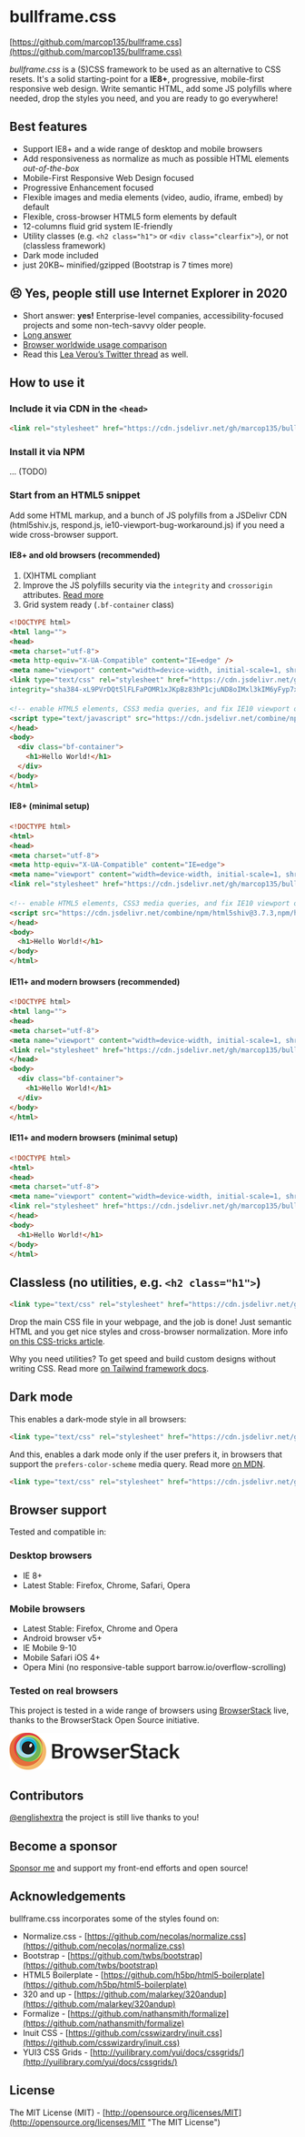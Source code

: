 # bullframe.css

[https://github.com/marcop135/bullframe.css](https://github.com/marcop135/bullframe.css)

_bullframe.css_ is a (S)CSS framework to be used as an alternative to CSS resets.
It's a solid starting-point for a **IE8+**, progressive, mobile-first responsive web design.
Write semantic HTML, add some JS polyfills where needed, drop the styles you need, and you are ready to go everywhere!

## Best features

- Support IE8+ and a wide range of desktop and mobile browsers
- Add responsiveness as normalize as much as possible HTML elements *out-of-the-box*
- Mobile-First Responsive Web Design focused
- Progressive Enhancement focused
- Flexible images and media elements (video, audio, iframe, embed) by default
- Flexible, cross-browser HTML5 form elements by default
- 12-columns fluid grid system IE-friendly
- Utility classes (e.g. `<h2 class="h1">` or `<div class="clearfix">`), or not (classless framework)
- Dark mode included
- just 20KB~ minified/gzipped (Bootstrap is 7 times more)

## 😣 Yes, people still use Internet Explorer in 2020

- Short answer: **yes!** Enterprise-level companies, accessibility-focused projects and some non-tech-savvy older people.
- [Long answer](https://www.quora.com/Do-people-still-use-Internet-Explorer-in-2020)
- [Browser worldwide usage comparison](https://gs.statcounter.com/browser-market-share/desktop-mobile/worldwide/#monthly-201902-202002-bar)
- Read this [Lea Verou’s Twitter thread](https://twitter.com/LeaVerou/status/1246252696602128384) as well.

## How to use it

### Include it via CDN in the `<head>`

```html
<link rel="stylesheet" href="https://cdn.jsdelivr.net/gh/marcop135/bullframe.css/bullframe.min.css">
```

### Install it via NPM

... (TODO)

### Start from an HTML5 snippet

Add some HTML markup, and a bunch of JS polyfills from a JSDelivr CDN (html5shiv.js, respond.js, ie10-viewport-bug-workaround.js) if you need a wide cross-browser support.

#### IE8+ and old browsers (recommended)

1. (X)HTML compliant
2. Improve the JS polyfills security via the `integrity` and `crossorigin` attributes. [Read more](https://stackoverflow.com/questions/32039568/what-are-the-integrity-and-crossorigin-attributes)
3. Grid system ready (`.bf-container` class)

```html
<!DOCTYPE html>
<html lang="">
<head>
<meta charset="utf-8">
<meta http-equiv="X-UA-Compatible" content="IE=edge" />
<meta name="viewport" content="width=device-width, initial-scale=1, shrink-to-fit=no" />
<link type="text/css" rel="stylesheet" href="https://cdn.jsdelivr.net/gh/marcop135/bullframe.css/bullframe.min.css"
integrity="sha384-xL9PVrDQt5lFLFaPOMR1xJKpBz83hP1cjuND8oIMxl3kIM6yFyp7xzRChkB5ugUN" crossorigin="anonymous">

<!-- enable HTML5 elements, CSS3 media queries, and fix IE10 viewport on Windows 8 -->
<script type="text/javascript" src="https://cdn.jsdelivr.net/combine/npm/html5shiv@3.7.3,npm/html5shiv@3.7.3/dist/html5shiv-printshiv.min.js,npm/respond.js@1.4.2/src/matchmedia.polyfill.min.js,npm/respond.js@1.4.2/src/matchmedia.addListener.min.js,npm/respond.js@1.4.2/src/respond.min.js,npm/ie10-viewport-bug-workaround.js@1.0.0" integrity="sha384-gREdttsFCQA+/jAI4yYFCtTs3d2gbjqhjAyUdoQprlF40Ig05yfwvRpZuM9yO5O6" crossorigin="anonymous"></script>
</head>
<body>
  <div class="bf-container">
    <h1>Hello World!</h1>
  </div>
</body>
</html>
```

#### IE8+ (minimal setup)

```html
<!DOCTYPE html>
<html>
<head>
<meta charset="utf-8">
<meta http-equiv="X-UA-Compatible" content="IE=edge">
<meta name="viewport" content="width=device-width, initial-scale=1, shrink-to-fit=no">
<link rel="stylesheet" href="https://cdn.jsdelivr.net/gh/marcop135/bullframe.css/bullframe.min.css">

<!-- enable HTML5 elements, CSS3 media queries, and fix IE10 viewport on Windows 8 -->
<script src="https://cdn.jsdelivr.net/combine/npm/html5shiv@3.7.3,npm/html5shiv@3.7.3/dist/html5shiv-printshiv.min.js,npm/respond.js@1.4.2/src/matchmedia.polyfill.min.js,npm/respond.js@1.4.2/src/matchmedia.addListener.min.js,npm/respond.js@1.4.2/src/respond.min.js,npm/ie10-viewport-bug-workaround.js@1.0.0"></script>
</head>
<body>
  <h1>Hello World!</h1>
</body>
</html>
```

#### IE11+ and modern browsers (recommended)

```html
<!DOCTYPE html>
<html lang="">
<head>
<meta charset="utf-8">
<meta name="viewport" content="width=device-width, initial-scale=1, shrink-to-fit=no">
<link rel="stylesheet" href="https://cdn.jsdelivr.net/gh/marcop135/bullframe.css/bullframe.min.css" integrity="sha384-xL9PVrDQt5lFLFaPOMR1xJKpBz83hP1cjuND8oIMxl3kIM6yFyp7xzRChkB5ugUN"  crossorigin="anonymous">
</head>
<body>
  <div class="bf-container">
    <h1>Hello World!</h1>
  </div>
</body>
</html>
```

#### IE11+ and modern browsers (minimal setup)

```html
<!DOCTYPE html>
<html>
<head>
<meta charset="utf-8">
<meta name="viewport" content="width=device-width, initial-scale=1, shrink-to-fit=no">
<link rel="stylesheet" href="https://cdn.jsdelivr.net/gh/marcop135/bullframe.css/bullframe.min.css">
</head>
<body>
  <h1>Hello World!</h1>
</body>
</html>
```

## Classless (no utilities, e.g. `<h2 class="h1">`)

```html
<link type="text/css" rel="stylesheet" href="https://cdn.jsdelivr.net/gh/marcop135/bullframe.css/bullframe-classless.min.css">
```

Drop the main CSS file in your webpage, and the job is done!
Just semantic HTML and you get nice styles and cross-browser normalization.
More info [on this CSS-tricks article](https://css-tricks.com/no-class-css-frameworks/).

Why you need utilities? To get speed and build custom designs without writing CSS. Read more [on Tailwind framework docs](https://tailwindcss.com/docs/utility-first/).

## Dark mode

This enables a dark-mode style in all browsers:

```html
<link type="text/css" rel="stylesheet" href="https://cdn.jsdelivr.net/gh/marcop135/bullframe.css/bullframe-darkmode.min.css">
```

And this, enables a dark mode only if the user prefers it, in browsers that support the `prefers-color-scheme` media query.
Read more [on MDN](https://developer.mozilla.org/en-US/docs/Web/CSS/@media/prefers-color-scheme).

```html
<link type="text/css" rel="stylesheet" href="https://cdn.jsdelivr.net/gh/marcop135/bullframe.css/bullframe-darkmode-prefers.min.css">
```

## Browser support

Tested and compatible in:

### Desktop browsers

- IE 8+
- Latest Stable: Firefox, Chrome, Safari, Opera

### Mobile browsers

- Latest Stable: Firefox, Chrome and Opera
- Android browser v5+
- IE Mobile 9-10
- Mobile Safari iOS 4+
- Opera Mini (no responsive-table support barrow.io/overflow-scrolling)

### Tested on real browsers

This project is tested in a wide range of browsers using [BrowserStack](http://browserstack.com/) live, thanks to the BrowserStack Open Source initiative.

![BrowserStack Logo](./browserstack-logo.png)

## Contributors

[@englishextra](https://github.com/englishextra) the project is still live thanks to you!

## Become a sponsor

[Sponsor me](https://github.com/sponsors/marcop135) and support my front-end efforts and open source!

## Acknowledgements

bullframe.css incorporates some of the styles found on:

- Normalize.css - [https://github.com/necolas/normalize.css](https://github.com/necolas/normalize.css)
- Bootstrap - [https://github.com/twbs/bootstrap](https://github.com/twbs/bootstrap)
- HTML5 Boilerplate - [https://github.com/h5bp/html5-boilerplate](https://github.com/h5bp/html5-boilerplate)
- 320 and up - [https://github.com/malarkey/320andup](https://github.com/malarkey/320andup)
- Formalize - [https://github.com/nathansmith/formalize](https://github.com/nathansmith/formalize)
- Inuit CSS - [https://github.com/csswizardry/inuit.css](https://github.com/csswizardry/inuit.css)
- YUI3 CSS Grids - [http://yuilibrary.com/yui/docs/cssgrids/](http://yuilibrary.com/yui/docs/cssgrids/)

## License

The MIT License (MIT) - [http://opensource.org/licenses/MIT](http://opensource.org/licenses/MIT "The MIT License")
